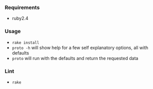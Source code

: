 ### Requirements

- ruby2.4

### Usage

- `rake install`
- `proto -h` will show help for a few self explanatory options, all with defaults
- `proto` will run with the defaults and return the requested data

### Lint

- `rake`

